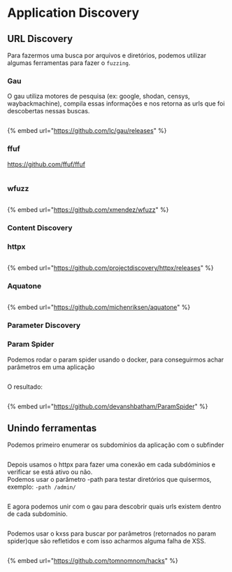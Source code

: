 # Application Discovery

## URL Discovery

Para fazermos uma busca por arquivos e diretórios, podemos utilizar algumas ferramentas para fazer o `fuzzing`.

### Gau

O gau utiliza motores de pesquisa (ex: google, shodan, censys, waybackmachine), compila essas informações e nos retorna as urls que foi descobertas nessas buscas.

<figure><img src="../.gitbook/assets/gau.png" alt=""><figcaption></figcaption></figure>

{% embed url="https://github.com/lc/gau/releases" %}

### ffuf

https://github.com/ffuf/ffuf

<div align="right" data-full-width="false"><figure><img src="../.gitbook/assets/image.png" alt=""><figcaption></figcaption></figure></div>

### wfuzz

<figure><img src="../.gitbook/assets/wfuzz.png" alt=""><figcaption></figcaption></figure>

{% embed url="https://github.com/xmendez/wfuzz" %}

### Content Discovery

### httpx

<figure><img src="../.gitbook/assets/httpx.png" alt=""><figcaption></figcaption></figure>

{% embed url="https://github.com/projectdiscovery/httpx/releases" %}

### Aquatone

<figure><img src="../.gitbook/assets/aquatone.png" alt=""><figcaption></figcaption></figure>

{% embed url="https://github.com/michenriksen/aquatone" %}

### Parameter Discovery

### Param Spider

Podemos rodar o param spider usando o docker, para conseguirmos achar parâmetros em uma aplicação

<figure><img src="../.gitbook/assets/param-spider.png" alt=""><figcaption></figcaption></figure>

O resultado:

<figure><img src="../.gitbook/assets/param-spider-result.png" alt=""><figcaption></figcaption></figure>

{% embed url="https://github.com/devanshbatham/ParamSpider" %}

## Unindo ferramentas

Podemos primeiro enumerar os subdomínios da aplicação com o subfinder

<figure><img src="../.gitbook/assets/subfinder.png" alt=""><figcaption></figcaption></figure>

Depois usamos o httpx para fazer uma conexão em cada subdóminios e verificar se está ativo ou não.\
Podemos usar o parâmetro -path para testar diretórios que quisermos, exemplo: `-path /admin/`&#x20;



<figure><img src="../.gitbook/assets/httpx (1).png" alt=""><figcaption></figcaption></figure>

E agora podemos unir com o gau para descobrir quais urls existem dentro de cada subdomínio.

<figure><img src="../.gitbook/assets/httpx-gau.png" alt=""><figcaption></figcaption></figure>

Podemos usar o kxss para buscar por parâmetros (retornados no param spider)que são refletidos e com isso acharmos alguma falha de XSS.

<figure><img src="../.gitbook/assets/kxss.png" alt=""><figcaption></figcaption></figure>

{% embed url="https://github.com/tomnomnom/hacks" %}
